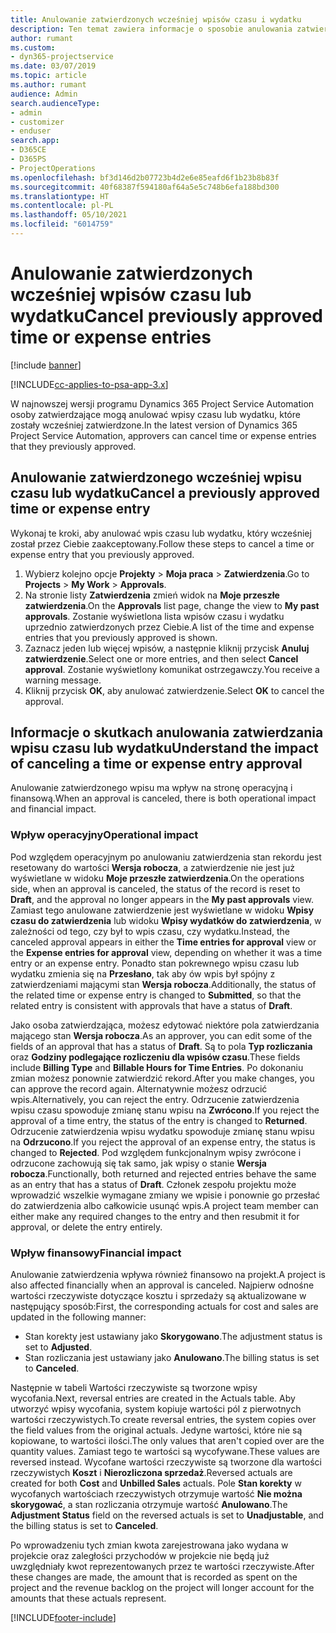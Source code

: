 ```yaml
---
title: Anulowanie zatwierdzonych wcześniej wpisów czasu i wydatku
description: Ten temat zawiera informacje o sposobie anulowania zatwierdzonej transakcji rozliczanej według czasu i wydatku.
author: rumant
ms.custom:
- dyn365-projectservice
ms.date: 03/07/2019
ms.topic: article
ms.author: rumant
audience: Admin
search.audienceType:
- admin
- customizer
- enduser
search.app:
- D365CE
- D365PS
- ProjectOperations
ms.openlocfilehash: bf3d146d2b07723b4d2e6e85eafd6f1b23b8b83f
ms.sourcegitcommit: 40f68387f594180af64a5e5c748b6efa188bd300
ms.translationtype: HT
ms.contentlocale: pl-PL
ms.lasthandoff: 05/10/2021
ms.locfileid: "6014759"
---
```

# <a name="cancel-previously-approved-time-or-expense-entries"></a><span data-ttu-id="46b1c-103">Anulowanie zatwierdzonych wcześniej wpisów czasu lub wydatku</span><span class="sxs-lookup"><span data-stu-id="46b1c-103">Cancel previously approved time or expense entries</span></span>

[!include [banner](../includes/psa-now-project-operations.md)]

[!INCLUDE[cc-applies-to-psa-app-3.x](../includes/cc-applies-to-psa-app-3x.md)]

<span data-ttu-id="46b1c-104">W najnowszej wersji programu Dynamics 365 Project Service Automation osoby zatwierdzające mogą anulować wpisy czasu lub wydatku, które zostały wcześniej zatwierdzone.</span><span class="sxs-lookup"><span data-stu-id="46b1c-104">In the latest version of Dynamics 365 Project Service Automation, approvers can cancel time or expense entries that they previously approved.</span></span>

## <a name="cancel-a-previously-approved-time-or-expense-entry"></a><span data-ttu-id="46b1c-105">Anulowanie zatwierdzonego wcześniej wpisu czasu lub wydatku</span><span class="sxs-lookup"><span data-stu-id="46b1c-105">Cancel a previously approved time or expense entry</span></span>

<span data-ttu-id="46b1c-106">Wykonaj te kroki, aby anulować wpis czasu lub wydatku, który wcześniej został przez Ciebie zaakceptowany.</span><span class="sxs-lookup"><span data-stu-id="46b1c-106">Follow these steps to cancel a time or expense entry that you previously approved.</span></span>

1. <span data-ttu-id="46b1c-107">Wybierz kolejno opcje **Projekty** \> **Moja praca** \> **Zatwierdzenia**.</span><span class="sxs-lookup"><span data-stu-id="46b1c-107">Go to **Projects** \> **My Work** \> **Approvals**.</span></span>
2. <span data-ttu-id="46b1c-108">Na stronie listy **Zatwierdzenia** zmień widok na **Moje przeszłe zatwierdzenia**.</span><span class="sxs-lookup"><span data-stu-id="46b1c-108">On the **Approvals** list page, change the view to **My past approvals**.</span></span> <span data-ttu-id="46b1c-109">Zostanie wyświetlona lista wpisów czasu i wydatku uprzednio zatwierdzonych przez Ciebie.</span><span class="sxs-lookup"><span data-stu-id="46b1c-109">A list of the time and expense entries that you previously approved is shown.</span></span>
3. <span data-ttu-id="46b1c-110">Zaznacz jeden lub więcej wpisów, a następnie kliknij przycisk **Anuluj zatwierdzenie**.</span><span class="sxs-lookup"><span data-stu-id="46b1c-110">Select one or more entries, and then select **Cancel approval**.</span></span> <span data-ttu-id="46b1c-111">Zostanie wyświetlony komunikat ostrzegawczy.</span><span class="sxs-lookup"><span data-stu-id="46b1c-111">You receive a warning message.</span></span>
4. <span data-ttu-id="46b1c-112">Kliknij przycisk **OK**, aby anulować zatwierdzenie.</span><span class="sxs-lookup"><span data-stu-id="46b1c-112">Select **OK** to cancel the approval.</span></span>

## <a name="understand-the-impact-of-canceling-a-time-or-expense-entry-approval"></a><span data-ttu-id="46b1c-113">Informacje o skutkach anulowania zatwierdzania wpisu czasu lub wydatku</span><span class="sxs-lookup"><span data-stu-id="46b1c-113">Understand the impact of canceling a time or expense entry approval</span></span>

<span data-ttu-id="46b1c-114">Anulowanie zatwierdzonego wpisu ma wpływ na stronę operacyjną i finansową.</span><span class="sxs-lookup"><span data-stu-id="46b1c-114">When an approval is canceled, there is both operational impact and financial impact.</span></span>

### <a name="operational-impact"></a><span data-ttu-id="46b1c-115">Wpływ operacyjny</span><span class="sxs-lookup"><span data-stu-id="46b1c-115">Operational impact</span></span>

<span data-ttu-id="46b1c-116">Pod względem operacyjnym po anulowaniu zatwierdzenia stan rekordu jest resetowany do wartości **Wersja robocza**, a zatwierdzenie nie jest już wyświetlane w widoku **Moje przeszłe zatwierdzenia**.</span><span class="sxs-lookup"><span data-stu-id="46b1c-116">On the operations side, when an approval is canceled, the status of the record is reset to **Draft**, and the approval no longer appears in the **My past approvals** view.</span></span> <span data-ttu-id="46b1c-117">Zamiast tego anulowane zatwierdzenie jest wyświetlane w widoku **Wpisy czasu do zatwierdzenia** lub widoku **Wpisy wydatków do zatwierdzenia**, w zależności od tego, czy był to wpis czasu, czy wydatku.</span><span class="sxs-lookup"><span data-stu-id="46b1c-117">Instead, the canceled approval appears in either the **Time entries for approval** view or the **Expense entries for approval** view, depending on whether it was a time entry or an expense entry.</span></span> <span data-ttu-id="46b1c-118">Ponadto stan pokrewnego wpisu czasu lub wydatku zmienia się na **Przesłano**, tak aby ów wpis był spójny z zatwierdzeniami mającymi stan **Wersja robocza**.</span><span class="sxs-lookup"><span data-stu-id="46b1c-118">Additionally, the status of the related time or expense entry is changed to **Submitted**, so that the related entry is consistent with approvals that have a status of **Draft**.</span></span>

<span data-ttu-id="46b1c-119">Jako osoba zatwierdzająca, możesz edytować niektóre pola zatwierdzania mającego stan **Wersja robocza**.</span><span class="sxs-lookup"><span data-stu-id="46b1c-119">As an approver, you can edit some of the fields of an approval that has a status of **Draft**.</span></span> <span data-ttu-id="46b1c-120">Są to pola **Typ rozliczania** oraz **Godziny podlegające rozliczeniu dla wpisów czasu**.</span><span class="sxs-lookup"><span data-stu-id="46b1c-120">These fields include **Billing Type** and **Billable Hours for Time Entries**.</span></span> <span data-ttu-id="46b1c-121">Po dokonaniu zmian możesz ponownie zatwierdzić rekord.</span><span class="sxs-lookup"><span data-stu-id="46b1c-121">After you make changes, you can approve the record again.</span></span> <span data-ttu-id="46b1c-122">Alternatywnie możesz odrzucić wpis.</span><span class="sxs-lookup"><span data-stu-id="46b1c-122">Alternatively, you can reject the entry.</span></span> <span data-ttu-id="46b1c-123">Odrzucenie zatwierdzenia wpisu czasu spowoduje zmianę stanu wpisu na **Zwrócono**.</span><span class="sxs-lookup"><span data-stu-id="46b1c-123">If you reject the approval of a time entry, the status of the entry is changed to **Returned**.</span></span> <span data-ttu-id="46b1c-124">Odrzucenie zatwierdzenia wpisu wydatku spowoduje zmianę stanu wpisu na **Odrzucono**.</span><span class="sxs-lookup"><span data-stu-id="46b1c-124">If you reject the approval of an expense entry, the status is changed to **Rejected**.</span></span> <span data-ttu-id="46b1c-125">Pod względem funkcjonalnym wpisy zwrócone i odrzucone zachowują się tak samo, jak wpisy o stanie **Wersja robocza**.</span><span class="sxs-lookup"><span data-stu-id="46b1c-125">Functionally, both returned and rejected entries behave the same as an entry that has a status of **Draft**.</span></span> <span data-ttu-id="46b1c-126">Członek zespołu projektu może wprowadzić wszelkie wymagane zmiany we wpisie i ponownie go przesłać do zatwierdzenia albo całkowicie usunąć wpis.</span><span class="sxs-lookup"><span data-stu-id="46b1c-126">A project team member can either make any required changes to the entry and then resubmit it for approval, or delete the entry entirely.</span></span>

### <a name="financial-impact"></a><span data-ttu-id="46b1c-127">Wpływ finansowy</span><span class="sxs-lookup"><span data-stu-id="46b1c-127">Financial impact</span></span>

<span data-ttu-id="46b1c-128">Anulowanie zatwierdzenia wpływa również finansowo na projekt.</span><span class="sxs-lookup"><span data-stu-id="46b1c-128">A project is also affected financially when an approval is canceled.</span></span> <span data-ttu-id="46b1c-129">Najpierw odnośne wartości rzeczywiste dotyczące kosztu i sprzedaży są aktualizowane w następujący sposób:</span><span class="sxs-lookup"><span data-stu-id="46b1c-129">First, the corresponding actuals for cost and sales are updated in the following manner:</span></span>

- <span data-ttu-id="46b1c-130">Stan korekty jest ustawiany jako **Skorygowano**.</span><span class="sxs-lookup"><span data-stu-id="46b1c-130">The adjustment status is set to **Adjusted**.</span></span>
- <span data-ttu-id="46b1c-131">Stan rozliczania jest ustawiany jako **Anulowano**.</span><span class="sxs-lookup"><span data-stu-id="46b1c-131">The billing status is set to **Canceled**.</span></span>

<span data-ttu-id="46b1c-132">Następnie w tabeli Wartości rzeczywiste są tworzone wpisy wycofania.</span><span class="sxs-lookup"><span data-stu-id="46b1c-132">Next, reversal entries are created in the Actuals table.</span></span> <span data-ttu-id="46b1c-133">Aby utworzyć wpisy wycofania, system kopiuje wartości pól z pierwotnych wartości rzeczywistych.</span><span class="sxs-lookup"><span data-stu-id="46b1c-133">To create reversal entries, the system copies over the field values from the original actuals.</span></span> <span data-ttu-id="46b1c-134">Jedyne wartości, które nie są kopiowane, to wartości ilości.</span><span class="sxs-lookup"><span data-stu-id="46b1c-134">The only values that aren't copied over are the quantity values.</span></span> <span data-ttu-id="46b1c-135">Zamiast tego te wartości są wycofywane.</span><span class="sxs-lookup"><span data-stu-id="46b1c-135">These values are reversed instead.</span></span> <span data-ttu-id="46b1c-136">Wycofane wartości rzeczywiste są tworzone dla wartości rzeczywistych **Koszt** i **Nierozliczona sprzedaż**.</span><span class="sxs-lookup"><span data-stu-id="46b1c-136">Reversed actuals are created for both **Cost** and **Unbilled Sales** actuals.</span></span> <span data-ttu-id="46b1c-137">Pole **Stan korekty** w wycofanych wartościach rzeczywistych otrzymuje wartość **Nie można skorygować**, a stan rozliczania otrzymuje wartość **Anulowano**.</span><span class="sxs-lookup"><span data-stu-id="46b1c-137">The **Adjustment Status** field on the reversed actuals is set to **Unadjustable**, and the billing status is set to **Canceled**.</span></span>

<span data-ttu-id="46b1c-138">Po wprowadzeniu tych zmian kwota zarejestrowana jako wydana w projekcie oraz zaległości przychodów w projekcie nie będą już uwzględniały kwot reprezentowanych przez te wartości rzeczywiste.</span><span class="sxs-lookup"><span data-stu-id="46b1c-138">After these changes are made, the amount that is recorded as spent on the project and the revenue backlog on the project will longer account for the amounts that these actuals represent.</span></span>


[!INCLUDE[footer-include](../includes/footer-banner.md)]